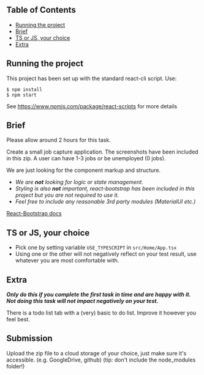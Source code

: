 ## Table of Contents

- [Running the project](#running-the-project)
- [Brief](#brief)
- [TS or JS, your choice](#ts-or-js)
- [Extra](#extra)

## Running the project

This project has been set up with the standard react-cli script.
Use:
```
$ npm install
$ npm start
```

See https://www.npmjs.com/package/react-scripts for more details


## Brief

Please allow around 2 hours for this task.

Create a small job capture application. The screenshots have been included in this zip.
A user can have 1-3 jobs or be unemployed (0 jobs).

We are just looking for the component markup and structure.

- *We are **not** looking for logic or state management.*
- *Styling is also **not** important, react-bootstrap has been included in this project but you are not required to use it.*
- *Feel free to include any reasonable 3rd party modules (MaterialUI etc.)*

[React-Bootstrap docs](https://5c507d49471426000887a6a7--react-bootstrap.netlify.com/)


## TS or JS, your choice

- Pick one by setting variable `USE_TYPESCRIPT` in `src/Home/App.tsx`
- Using one or the other will not negatively reflect on your test result, use whatever you are most comfortable with.


## Extra
***Only do this if you complete the first task in time and are happy with it. Not doing this task will not impact negatively on your test.***

There is a todo list tab with a (very) basic to do list. Improve it however you feel best.


## Submission

Upload the zip file to a cloud storage of your choice, just make sure it's accessible. (e.g. GoogleDrive, github) (tip: don't include the node_modules folder!)
